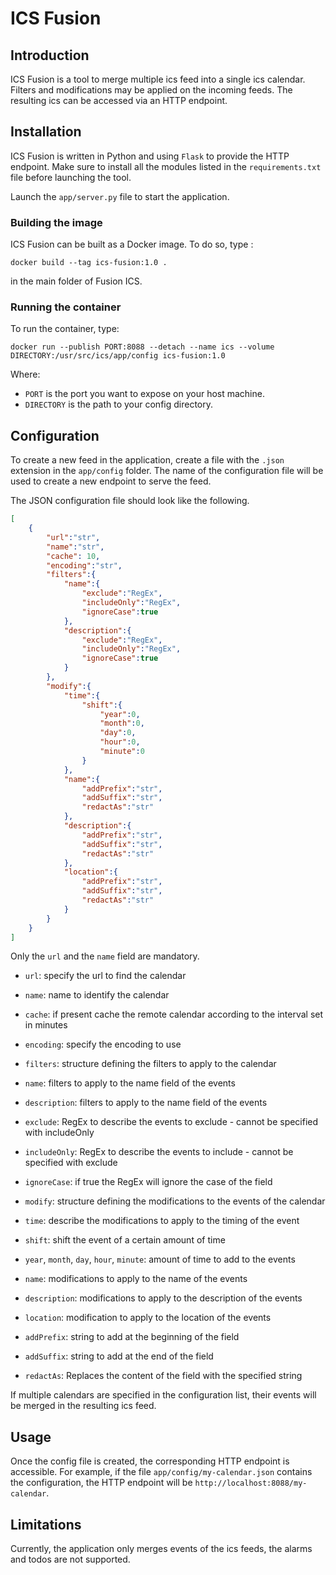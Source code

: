 # ICS Fusion  
## Introduction
ICS Fusion is a tool to merge multiple ics feed into a single ics calendar. Filters and modifications may be applied on the incoming feeds.  The resulting ics can be accessed via an HTTP endpoint.

## Installation
ICS Fusion is written in Python and using `Flask` to provide the HTTP endpoint.  Make sure to install all the modules listed in the `requirements.txt` file before launching the tool.

Launch the `app/server.py` file to start the application.

### Building the image
ICS Fusion can be built as a Docker image. To do so, type :

`docker build --tag ics-fusion:1.0 .`

in the main folder of Fusion ICS.

### Running the container
To run the container, type:

`docker run --publish PORT:8088 --detach --name ics --volume DIRECTORY:/usr/src/ics/app/config ics-fusion:1.0`

Where:
* `PORT` is the port you want to expose on your host machine.
* `DIRECTORY` is the path to your config directory.

## Configuration
To create a new feed in the application, create a file with the `.json` extension in the  `app/config` folder.  The name of the configuration file will be used to create a new endpoint to serve the feed.

The JSON configuration file should look like the following.

```json
[
    {
        "url":"str",
        "name":"str",
        "cache": 10,
        "encoding":"str",
        "filters":{
            "name":{
                "exclude":"RegEx",
                "includeOnly":"RegEx",
                "ignoreCase":true
            },
            "description":{
                "exclude":"RegEx",
                "includeOnly":"RegEx",
                "ignoreCase":true
            }
        },
        "modify":{
            "time":{
                "shift":{
                    "year":0,
                    "month":0,
                    "day":0,
                    "hour":0,
                    "minute":0
                }
            },
            "name":{
                "addPrefix":"str",
                "addSuffix":"str",
                "redactAs":"str"
            },
            "description":{
                "addPrefix":"str",
                "addSuffix":"str",
                "redactAs":"str"
            },
            "location":{
                "addPrefix":"str",
                "addSuffix":"str",
                "redactAs":"str"
            }
        }
    }
]
```

Only the `url` and the `name` field are mandatory.  
- `url`: specify the url to find the calendar  
- `name`: name to identify the calendar
- `cache`: if present cache the remote calendar according to the interval set in minutes
- `encoding`: specify the encoding to use  
  

- `filters`: structure defining the filters to apply to the calendar  
- `name`: filters to apply to the name field of the events
- `description`: filters to apply to the name field of the events
- `exclude`: RegEx to describe the events to exclude - cannot be specified with includeOnly
- `includeOnly`: RegEx to describe the events to include - cannot be specified with exclude
- `ignoreCase`: if true the RegEx will ignore the case of the field  
  

- `modify`: structure defining the modifications to the events of the calendar
- `time`: describe the modifications to apply to the timing of the event
- `shift`: shift the event of a certain amount of time
- `year`, `month`, `day`, `hour`, `minute`: amount of time to add to the events
- `name`: modifications to apply to the name of the events
- `description`: modifications to apply to the description of the events
- `location`: modification to apply to the location of the events
- `addPrefix`: string to add at the beginning of the field
- `addSuffix`: string to add at the end of the field
- `redactAs`: Replaces the content of the field with the specified string
  
If multiple calendars are specified in the configuration list, their events will be merged in the resulting ics feed.

## Usage
Once the config file is created, the corresponding HTTP endpoint is accessible.  For example, if the file `app/config/my-calendar.json` contains the configuration, the HTTP endpoint will be `http://localhost:8088/my-calendar`.

## Limitations
Currently, the application only merges events of the ics feeds, the alarms and todos are not supported.  
